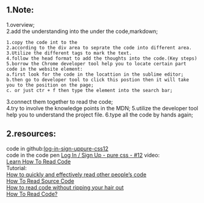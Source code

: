 ## 1.Note:  
1.overview;  
2.add the understanding into the under the code,markdown;  
```
1.copy the code int to the 
2.according to the div area to seprate the code into different area.
3.Utilize the different tags to mark the text.
4.follow the head format to add the thoughts into the code.(Key steps)
5.borrow the Chrome developer tool help you to locate certain part code in the website element:
a.first look for the code in the locattion in the sublime editor;  
b.then go to developer tool to click this postion then it will take you to the position on the page; 
c. or just ctr + f then type the element into the search bar;
```
3.connect them together to read the code;  
4.try to involve the knowledge points in the MDN;
5.utilize the developer tool help you to understand the project file.
6.type all the code by hands again; 

## 2.resources:
code in github:[log-in-sign-uppure-css12](https://github.com/GlennOu66304/Full-stack-project-reading/tree/master/log-in-sign-uppure-css12)  
code in the code pen
[Log In / Sign Up - pure css - #12](https://codepen.io/ig_design/pen/KKVQpVP) 
video:    
[Learn How To Read Code](https://www.youtube.com/watch?v=KnuYHTIIt88)  
Tutorial:  
[How to quickly and effectively read other people’s code](https://selftaughtcoders.com/how-to-quickly-and-effectively-read-other-peoples-code/)  
[How To Read Source Code](https://github.com/aredridel/how-to-read-code/blob/master/how-to-read-code.md)  
[How to read code without ripping your hair out](https://medium.com/launch-school/how-to-read-source-code-without-ripping-your-hair-out-e066472bbe8d)  
[How To Read Code?](https://itnext.io/how-to-read-code-bf478c262932)  






